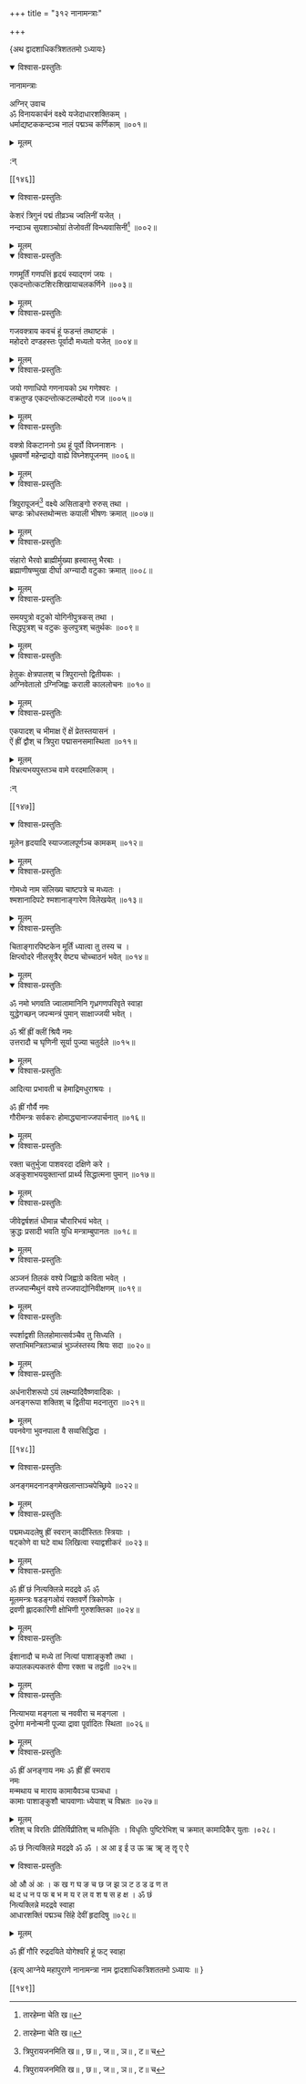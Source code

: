 +++
title = "३१२ नानामन्त्राः"

+++

\{अथ द्वादशाधिकत्रिशततमो ऽध्यायः\}


<details open><summary>विश्वास-प्रस्तुतिः</summary>

नानामन्त्राः  
    
अग्निर् उवाच  
ॐ विनायकार्चनं वक्ष्ये यजेदाधारशक्तिकम् ।  
धर्माद्यष्टककन्दञ्च नालं पद्मञ्च कर्णिकाम्   ॥००१॥
</details>

<details><summary>मूलम्</summary>

नानामन्त्राः  
    
अग्निर् उवाच  
ॐ विनायकार्चनं वक्ष्ये यजेदाधारशक्तिकम् ।  
धर्माद्यष्टककन्दञ्च नालं पद्मञ्च कर्णिकाम्   ॥००१॥
</details>  
    
:न्  
    
[^१]: तारहेम्ना चेति ख॥  

[[१४६]]
    

<details open><summary>विश्वास-प्रस्तुतिः</summary>

केशरं त्रिगुनं पद्मं तीव्रञ्च ज्वलिनीं यजेत्   ।  
नन्दाञ्च सुयशाञ्चोग्रां तेजोवतीं विन्ध्यवासिनीं[^१]   ॥००२॥
</details>

<details><summary>मूलम्</summary>

केशरं त्रिगुनं पद्मं तीव्रञ्च ज्वलिनीं यजेत्   ।  
नन्दाञ्च सुयशाञ्चोग्रां तेजोवतीं विन्ध्यवासिनीं[^१]   ॥००२॥
</details>  

<details open><summary>विश्वास-प्रस्तुतिः</summary>

गणमूर्तिं गणपत्तिं हृदयं स्याद्गणं जयः   ।  
एकदन्तोत्कटशिरःशिखायाचलकर्णिने ॥००३॥
</details>

<details><summary>मूलम्</summary>

गणमूर्तिं गणपत्तिं हृदयं स्याद्गणं जयः   ।  
एकदन्तोत्कटशिरःशिखायाचलकर्णिने ॥००३॥
</details>  

<details open><summary>विश्वास-प्रस्तुतिः</summary>

गजवक्त्राय कवचं हूं फडन्तं तथाष्टकं   ।  
महोदरो दण्डहस्तः पूर्वादौ मध्यतो यजेत् ॥००४॥
</details>

<details><summary>मूलम्</summary>

गजवक्त्राय कवचं हूं फडन्तं तथाष्टकं   ।  
महोदरो दण्डहस्तः पूर्वादौ मध्यतो यजेत् ॥००४॥
</details>  

<details open><summary>विश्वास-प्रस्तुतिः</summary>

जयो गणाधिपो गणनायको ऽथ गणेश्वरः ।  
वक्रतुण्ड एकदन्तोत्कटलम्बोदरो गज ॥००५॥
</details>

<details><summary>मूलम्</summary>

जयो गणाधिपो गणनायको ऽथ गणेश्वरः ।  
वक्रतुण्ड एकदन्तोत्कटलम्बोदरो गज ॥००५॥
</details>  

<details open><summary>विश्वास-प्रस्तुतिः</summary>

वक्त्रो विकटाननो ऽथ हूं पूर्वो विघ्ननाशनः   ।  
धूम्रवर्णो महेन्द्राद्यो वाह्ये विघ्नेशपूजनम् ॥००६॥
</details>

<details><summary>मूलम्</summary>

वक्त्रो विकटाननो ऽथ हूं पूर्वो विघ्ननाशनः   ।  
धूम्रवर्णो महेन्द्राद्यो वाह्ये विघ्नेशपूजनम् ॥००६॥
</details>  

<details open><summary>विश्वास-प्रस्तुतिः</summary>

त्रिपुरापूजनं[^२] वक्ष्ये असिताङ्गो रुरुस् तथा ।  
चण्डः क्रोधस्तथोन्मत्तः कपाली भीषणः क्रमात्   ॥००७॥
</details>

<details><summary>मूलम्</summary>

त्रिपुरापूजनं[^२] वक्ष्ये असिताङ्गो रुरुस् तथा ।  
चण्डः क्रोधस्तथोन्मत्तः कपाली भीषणः क्रमात्   ॥००७॥
</details>  

<details open><summary>विश्वास-प्रस्तुतिः</summary>

संहारो भैरवो ब्राह्मीर्मुख्या ह्रस्वास्तु भैरबाः   ।  
ब्रह्माणीषण्मुखा दीर्घा अग्न्यादौ वटुकाः क्रमात्   ॥००८॥
</details>

<details><summary>मूलम्</summary>

संहारो भैरवो ब्राह्मीर्मुख्या ह्रस्वास्तु भैरबाः   ।  
ब्रह्माणीषण्मुखा दीर्घा अग्न्यादौ वटुकाः क्रमात्   ॥००८॥
</details>  

<details open><summary>विश्वास-प्रस्तुतिः</summary>

समयपुत्रो वटुको योगिनीपुत्रकस् तथा ।  
सिद्धपुत्रश् च वटुकः कुलपुत्रश् चतुर्थकः ॥००९॥
</details>

<details><summary>मूलम्</summary>

समयपुत्रो वटुको योगिनीपुत्रकस् तथा ।  
सिद्धपुत्रश् च वटुकः कुलपुत्रश् चतुर्थकः ॥००९॥
</details>  

<details open><summary>विश्वास-प्रस्तुतिः</summary>

हेतुकः क्षेत्रपालश् च त्रिपुरान्तो द्वितीयकः ।  
अग्निवेतालो ऽग्निजिह्वः कराली काललोचनः ॥०१०॥
</details>

<details><summary>मूलम्</summary>

हेतुकः क्षेत्रपालश् च त्रिपुरान्तो द्वितीयकः ।  
अग्निवेतालो ऽग्निजिह्वः कराली काललोचनः ॥०१०॥
</details>  

<details open><summary>विश्वास-प्रस्तुतिः</summary>

एकपादश् च भीमाक्ष ऐं क्षें प्रेतस्तयासनं   ।  
ऐं ह्रीं द्वौश् च त्रिपुरा पद्मासनसमास्थिता ॥०११॥
</details>

<details><summary>मूलम्</summary>

एकपादश् च भीमाक्ष ऐं क्षें प्रेतस्तयासनं   ।  
ऐं ह्रीं द्वौश् च त्रिपुरा पद्मासनसमास्थिता ॥०११॥
</details>  
विभ्रत्यभयपुस्तञ्च वामे वरदमालिकाम् ।  
    
:न्  
    
[^१]: विवासिनीमिति ख॥  
    
[^२]: त्रिपुरायजनमिति ख॥ , छ॥ , ज॥ , ञ॥ , ट॥ च  

[[१४७]]
    

<details open><summary>विश्वास-प्रस्तुतिः</summary>

मूलेन हृदयादि स्याज्जालपूर्णञ्च कामकम् ॥०१२॥
</details>

<details><summary>मूलम्</summary>

मूलेन हृदयादि स्याज्जालपूर्णञ्च कामकम् ॥०१२॥
</details>  

<details open><summary>विश्वास-प्रस्तुतिः</summary>

गोमध्ये नाम संलिख्य चाष्टपत्रे च मध्यतः   ।  
श्मशानादिपटे श्मशानाङ्गारेण विलेखयेत्   ॥०१३॥
</details>

<details><summary>मूलम्</summary>

गोमध्ये नाम संलिख्य चाष्टपत्रे च मध्यतः   ।  
श्मशानादिपटे श्मशानाङ्गारेण विलेखयेत्   ॥०१३॥
</details>  

<details open><summary>विश्वास-प्रस्तुतिः</summary>

चिताङ्गारपिष्टकेन मूर्तिं ध्यात्वा तु तस्य च ।  
क्षिप्त्वोदरे नीलसूत्रैर् वेष्ट्य चोच्चाठनं भवेत्   ॥०१४॥
</details>

<details><summary>मूलम्</summary>

चिताङ्गारपिष्टकेन मूर्तिं ध्यात्वा तु तस्य च ।  
क्षिप्त्वोदरे नीलसूत्रैर् वेष्ट्य चोच्चाठनं भवेत्   ॥०१४॥
</details>  
    

<details open><summary>विश्वास-प्रस्तुतिः</summary>

ॐ नमो भगवति ज्वालामानिनि गृध्रगणपरिवृते स्वाहा  
युद्धेगच्छन् जपन्मन्त्रं पुमान् साक्षाज्जयी भवेत्   ।  
    
ॐ श्रीं ह्रीं क्लीं श्रियै नमः  
उत्तरादौ च घृणिनी सूर्या पुज्या चतुर्दले ॥०१५॥
</details>

<details><summary>मूलम्</summary>

ॐ नमो भगवति ज्वालामानिनि गृध्रगणपरिवृते स्वाहा  
युद्धेगच्छन् जपन्मन्त्रं पुमान् साक्षाज्जयी भवेत्   ।  
    
ॐ श्रीं ह्रीं क्लीं श्रियै नमः  
उत्तरादौ च घृणिनी सूर्या पुज्या चतुर्दले ॥०१५॥
</details>  

<details open><summary>विश्वास-प्रस्तुतिः</summary>

आदित्या प्रभावती च हेमाद्रिमधुराश्रयः ।  
    
ॐ ह्रीं गौर्यै नमः  
गौरीमन्त्रः सर्वकरः होमाद्ध्यानाज्जपार्चनात्   ॥०१६॥
</details>

<details><summary>मूलम्</summary>

आदित्या प्रभावती च हेमाद्रिमधुराश्रयः ।  
    
ॐ ह्रीं गौर्यै नमः  
गौरीमन्त्रः सर्वकरः होमाद्ध्यानाज्जपार्चनात्   ॥०१६॥
</details>  

<details open><summary>विश्वास-प्रस्तुतिः</summary>

रक्ता चतुर्भुजा पाशवरदा दक्षिणे करे ।  
अङ्कुशाभययुक्तान्तां प्रार्थ्य सिद्धात्मना पुमान्   ॥०१७॥
</details>

<details><summary>मूलम्</summary>

रक्ता चतुर्भुजा पाशवरदा दक्षिणे करे ।  
अङ्कुशाभययुक्तान्तां प्रार्थ्य सिद्धात्मना पुमान्   ॥०१७॥
</details>  

<details open><summary>विश्वास-प्रस्तुतिः</summary>

जीवेद्वर्षशतं धीमान्न चौरारिभयं भवेत्   ।  
क्रुद्धः प्रसादी भवति युधि मन्त्राम्बुपानतः   ॥०१८॥
</details>

<details><summary>मूलम्</summary>

जीवेद्वर्षशतं धीमान्न चौरारिभयं भवेत्   ।  
क्रुद्धः प्रसादी भवति युधि मन्त्राम्बुपानतः   ॥०१८॥
</details>  

<details open><summary>विश्वास-प्रस्तुतिः</summary>

अञ्जनं तिलकं वश्ये जिह्वाग्रे कविता भवेत् ।  
तज्जपान्मैथुनं वश्ये तज्जपाद्योनिवीक्षणम् ॥०१९॥
</details>

<details><summary>मूलम्</summary>

अञ्जनं तिलकं वश्ये जिह्वाग्रे कविता भवेत् ।  
तज्जपान्मैथुनं वश्ये तज्जपाद्योनिवीक्षणम् ॥०१९॥
</details>  

<details open><summary>विश्वास-प्रस्तुतिः</summary>

स्पर्शाद्वशी तिलहोमात्सर्वञ्चैव तु सिध्यति ।  
सप्ताभिमन्त्रितञ्चान्नं भुञ्जंस्तस्य श्रियः सदा   ॥०२०॥
</details>

<details><summary>मूलम्</summary>

स्पर्शाद्वशी तिलहोमात्सर्वञ्चैव तु सिध्यति ।  
सप्ताभिमन्त्रितञ्चान्नं भुञ्जंस्तस्य श्रियः सदा   ॥०२०॥
</details>  

<details open><summary>विश्वास-प्रस्तुतिः</summary>

अर्धनारीशरूपो ऽयं लक्ष्म्यादिवैष्णवादिकः   ।  
अनङ्गरूपा शक्तिश् च द्वितीया मदनातुरा ॥०२१॥
</details>

<details><summary>मूलम्</summary>

अर्धनारीशरूपो ऽयं लक्ष्म्यादिवैष्णवादिकः   ।  
अनङ्गरूपा शक्तिश् च द्वितीया मदनातुरा ॥०२१॥
</details>  
पवनवेगा भुवनपाला वै सव्वसिद्धिदा ।  

[[१४८]]
    

<details open><summary>विश्वास-प्रस्तुतिः</summary>

अनङ्गमदनानङ्गमेखलान्ताञ्चपेच्छ्रिये ॥०२२॥
</details>

<details><summary>मूलम्</summary>

अनङ्गमदनानङ्गमेखलान्ताञ्चपेच्छ्रिये ॥०२२॥
</details>  

<details open><summary>विश्वास-प्रस्तुतिः</summary>

पद्ममध्यदलेषु ह्रीं स्वरान् कादींस्तितः स्त्रियाः   ।  
षट्कोणे वा घटे वाथ लिखित्वा स्याद्वशीकरं   ॥०२३॥
</details>

<details><summary>मूलम्</summary>

पद्ममध्यदलेषु ह्रीं स्वरान् कादींस्तितः स्त्रियाः   ।  
षट्कोणे वा घटे वाथ लिखित्वा स्याद्वशीकरं   ॥०२३॥
</details>  
    

<details open><summary>विश्वास-प्रस्तुतिः</summary>

ॐ ह्रीं छं नित्यक्लिन्ने मदद्रवे ॐ ॐ  
मूलमन्त्रः षडङ्गओयं रक्तवर्णे त्रिकोणके   ।  
द्रवणी ह्लादकारिणी क्षोभिणी गुरुशक्तिका   ॥०२४॥
</details>

<details><summary>मूलम्</summary>

ॐ ह्रीं छं नित्यक्लिन्ने मदद्रवे ॐ ॐ  
मूलमन्त्रः षडङ्गओयं रक्तवर्णे त्रिकोणके   ।  
द्रवणी ह्लादकारिणी क्षोभिणी गुरुशक्तिका   ॥०२४॥
</details>  

<details open><summary>विश्वास-प्रस्तुतिः</summary>

ईशानादौ च मध्ये तां नित्यां पाशाङ्कुशौ तथा   ।  
कपालकल्पकतरुं वीणा रक्ता च तद्वती ॥०२५॥
</details>

<details><summary>मूलम्</summary>

ईशानादौ च मध्ये तां नित्यां पाशाङ्कुशौ तथा   ।  
कपालकल्पकतरुं वीणा रक्ता च तद्वती ॥०२५॥
</details>  

<details open><summary>विश्वास-प्रस्तुतिः</summary>

नित्याभया मङ्गला च नववीरा च मङ्गला ।  
दुर्भगा मनोन्मनी पूज्या द्रावा पूर्वादितः स्थिता   ॥०२६॥
</details>

<details><summary>मूलम्</summary>

नित्याभया मङ्गला च नववीरा च मङ्गला ।  
दुर्भगा मनोन्मनी पूज्या द्रावा पूर्वादितः स्थिता   ॥०२६॥
</details>  
    

<details open><summary>विश्वास-प्रस्तुतिः</summary>

ॐ ह्रीं अनङ्गाय नमः ॐ ह्रीं ह्रीं स्मराय  
नमः  
मन्मथाय च माराय कामायैवञ्च पञ्चधा ।  
कामाः पाशाङ्कुशौ चापवाणाः ध्येयाश् च विभ्रतः   ॥०२७॥
</details>

<details><summary>मूलम्</summary>

ॐ ह्रीं अनङ्गाय नमः ॐ ह्रीं ह्रीं स्मराय  
नमः  
मन्मथाय च माराय कामायैवञ्च पञ्चधा ।  
कामाः पाशाङ्कुशौ चापवाणाः ध्येयाश् च विभ्रतः   ॥०२७॥
</details>  
रतिश् च विरतिः प्रीतिर्विप्रीतिश् च मतिर्धृतिः ।  
विधृतिः पुष्टिरेभिश् च क्रमात् कामादिकैर् युताः   ।०२८।  
    
ॐ छं नित्यक्लिन्ने मदद्रवे ॐ ॐ । अ आ इ ई उ ऊ ऋ ॠ ऌ ॡ ए ऐ  

<details open><summary>विश्वास-प्रस्तुतिः</summary>

ओ औ अं अः । क ख ग घ ङ च छ ज झ ञ ट ठ ड ढ ण त  
थ द ध न प फ ब भ म य र ल व श ष स ह क्ष । ॐ छं  
नित्यक्लिन्ने मदद्रवे स्वाहा  
आधारशक्तिं पद्मञ्च सिंहे देवीं हृदादिषु   ॥०२८॥
</details>

<details><summary>मूलम्</summary>

ओ औ अं अः । क ख ग घ ङ च छ ज झ ञ ट ठ ड ढ ण त  
थ द ध न प फ ब भ म य र ल व श ष स ह क्ष । ॐ छं  
नित्यक्लिन्ने मदद्रवे स्वाहा  
आधारशक्तिं पद्मञ्च सिंहे देवीं हृदादिषु   ॥०२८॥
</details>  
    
ॐ ह्रीं गौरि रुद्रदयिते योगेश्वरि हूं फट् स्वाहा  
    
\{इत्य् आग्नेये महापुराणे नानामन्त्रा नाम द्वादशाधिकत्रिशततमो ऽध्यायः ॥  }

[[१४९]]
    